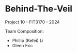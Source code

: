 # Behind-The-Veil

Project 10 - FIT3170 - 2024

Team Composition:

- Phillip (Kefei) Li
- Glenn Eric
